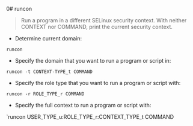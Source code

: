 0# runcon

> Run a program in a different SELinux security context.
> With neither CONTEXT nor COMMAND, print the current security context.

- Determine current domain:

`runcon`

- Specify the domain that you want to run a program or script in:

`runcon -t CONTEXT-TYPE_t COMMAND` 

- Specify the role type that you want to run a program or script with:

`runcon -r ROLE_TYPE_r COMMAND` 

- Specify the full context to run a program or script with:

`runcon USER_TYPE_u:ROLE_TYPE_r:CONTEXT_TYPE_t COMMAND

